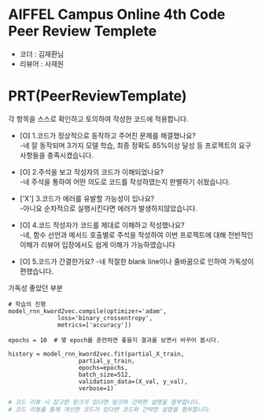 # AIFFEL Campus Online 4th Code Peer Review Templete
- 코더 : 김재환님
- 리뷰어 : 사재원


# PRT(PeerReviewTemplate)
각 항목을 스스로 확인하고 토의하여 작성한 코드에 적용합니다.
- [O] 1.코드가 정상적으로 동작하고 주어진 문제를 해결했나요?<br>
-네 잘 동작되며 3가지 모델 학습, 최종 정확도 85%이상 달성 등 프로젝트의 요구사항들을 충족시켰습니다.  

- [O] 2.주석을 보고 작성자의 코드가 이해되었나요?<br>
 -네 주석을 통하여 어떤 의도로 코드를 작성하였는지 판별하기 쉬웠습니다.

- ['X'] 3.코드가 에러를 유발할 가능성이 있나요?<br>
 -아니요 순차적으로 실행시킨다면 에러가 발생하지않았습니다.
 
- [O] 4.코드 작성자가 코드를 제대로 이해하고 작성했나요?<br>
 -네, 함수 선언과 메서드 호출별로 주석을 작성하여 이번 프로젝트에 대해 전반적인 이해가  리뷰어 입장에서도 쉽게 이해가 가능하였습니다
 
- [O] 5.코드가 간결한가요?
 -네 적절한 blank line이나 줄바꿈으로 인하여 가독성이 편했습니다.

가독성 좋았던 부분
```
# 학습의 진행
model_rnn_kword2vec.compile(optimizer='adam',
              loss='binary_crossentropy',
              metrics=['accuracy'])
              
epochs = 10  # 몇 epoch를 훈련하면 좋을지 결과를 보면서 바꾸어 봅시다. 

history = model_rnn_kword2vec.fit(partial_X_train,
                    partial_y_train,
                    epochs=epochs,
                    batch_size=512,
                    validation_data=(X_val, y_val),
                    verbose=1)
```

```python
# 코드 리뷰 시 참고한 링크가 있다면 링크와 간략한 설명을 첨부합니다.
# 코드 리뷰를 통해 개선한 코드가 있다면 코드와 간략한 설명을 첨부합니다.
```
